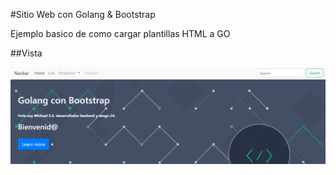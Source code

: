 #Sitio Web con Golang & Bootstrap

Ejemplo basico de como cargar plantillas HTML a GO


##Vista
<p aling="center">
    <img src="preview.png" alt="">
</p>
